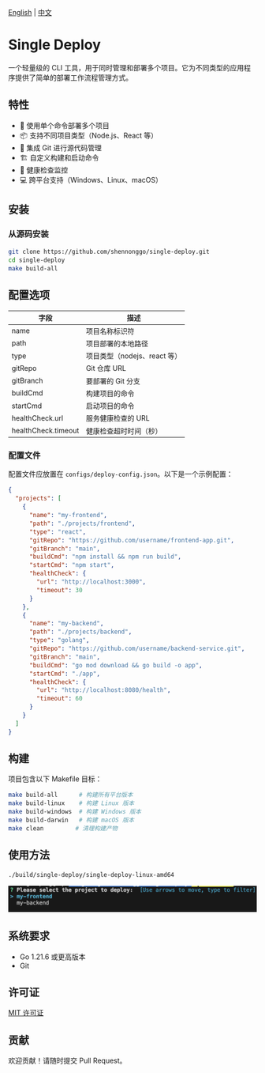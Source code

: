 [English](README.md) | [中文](README_zh-CN.md)

# Single Deploy

一个轻量级的 CLI 工具，用于同时管理和部署多个项目。它为不同类型的应用程序提供了简单的部署工作流程管理方式。

## 特性

- 🚀 使用单个命令部署多个项目
- 📦 支持不同项目类型（Node.js、React 等）
- 🔄 集成 Git 进行源代码管理
- 🏗️ 自定义构建和启动命令
- 🏥 健康检查监控
- 💻 跨平台支持（Windows、Linux、macOS）

## 安装

### 从源码安装

```bash
git clone https://github.com/shennonggo/single-deploy.git
cd single-deploy
make build-all
```

## 配置选项

| 字段 | 描述 |
|-------|-------------|
| name | 项目名称标识符 |
| path | 项目部署的本地路径 |
| type | 项目类型（nodejs、react 等） |
| gitRepo | Git 仓库 URL |
| gitBranch | 要部署的 Git 分支 |
| buildCmd | 构建项目的命令 |
| startCmd | 启动项目的命令 |
| healthCheck.url | 服务健康检查的 URL |
| healthCheck.timeout | 健康检查超时时间（秒） |

### 配置文件

配置文件应放置在 `configs/deploy-config.json`。以下是一个示例配置：

```json
{
  "projects": [
    {
      "name": "my-frontend",
      "path": "./projects/frontend",
      "type": "react",
      "gitRepo": "https://github.com/username/frontend-app.git",
      "gitBranch": "main",
      "buildCmd": "npm install && npm run build",
      "startCmd": "npm start",
      "healthCheck": {
        "url": "http://localhost:3000",
        "timeout": 30
      }
    },
    {
      "name": "my-backend",
      "path": "./projects/backend",
      "type": "golang",
      "gitRepo": "https://github.com/username/backend-service.git",
      "gitBranch": "main",
      "buildCmd": "go mod download && go build -o app",
      "startCmd": "./app",
      "healthCheck": {
        "url": "http://localhost:8080/health",
        "timeout": 60
      }
    }
  ]
}
```

## 构建

项目包含以下 Makefile 目标：

```bash
make build-all      # 构建所有平台版本
make build-linux    # 构建 Linux 版本
make build-windows  # 构建 Windows 版本
make build-darwin   # 构建 macOS 版本
make clean         # 清理构建产物
```

## 使用方法

```bash
./build/single-deploy/single-deploy-linux-amd64
```

![Single Deploy 演示](./docs/assets/demo-run.png)

## 系统要求

- Go 1.21.6 或更高版本
- Git

## 许可证

[MIT 许可证](LICENSE)

## 贡献

欢迎贡献！请随时提交 Pull Request。